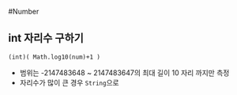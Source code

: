 #Number

## int 자리수 구하기
```
(int)( Math.log10(num)+1 )
```
- 범위는 -2147483648 ~ 2147483647의 최대 길이 10 자리 까지만 측정
- 자리수가 많이 큰 경우 `String`으로
